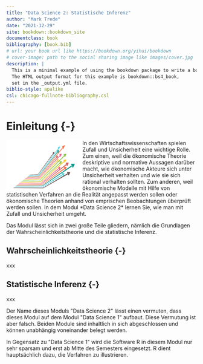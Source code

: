 ```yaml
--- 
title: "Data Science 2: Statistische Inferenz"
author: "Mark Trede"
date: "2021-12-29"
site: bookdown::bookdown_site
documentclass: book
bibliography: [book.bib]
# url: your book url like https://bookdown.org/yihui/bookdown
# cover-image: path to the social sharing image like images/cover.jpg
description: |
  This is a minimal example of using the bookdown package to write a book.
  The HTML output format for this example is bookdown::bs4_book,
  set in the _output.yml file.
biblio-style: apalike
csl: chicago-fullnote-bibliography.csl
---
```


# Einleitung {-}

<img src="images/arrows.png" align="left" width="40%"/> 
In den Wirtschaftswissenschaften spielen Zufall und Unsicherheit eine
wichtige Rolle. Zum einen, weil die ökonomische Theorie deskriptive
und normative Aussagen darüber macht, wie ökonomische Akteure sich
unter Unsicherheit verhalten und wie sie sich rational verhalten
sollten. Zum anderen, weil ökonomische Modelle mit Hilfe von
statistischen Verfahren an die Realität angepasst werden sollen
oder ökonomische Theorien anhand von emprischen Beobachtungen
überprüft werden sollen. In dem Modul *Data Science 2* lernen Sie, 
wie man mit Zufall und Unsicherheit umgeht. 

Das Modul lässt sich in zwei große Teile gliedern, nämlich die
Grundlagen der Wahrscheinlichkeitstheorie und die statistische
Inferenz. 

## Wahrscheinlichkeitstheorie {-}

xxx

## Statistische Inferenz {-}

xxx

Der Name dieses Moduls "Data Science 2" lässt einen vermuten, dass
dieses Modul auf dem Modul "Data Science 1" aufbaut. Diese Vermutung
ist aber falsch. Beiden Module sind inhaltlich in sich abgeschlossen und
können unabhängig voneinander belegt werden. 

In Gegensatz zu "Data Science 1" wird die Software R in diesem Modul
nur sehr sparsam und erst ab Mitte des Semesters eingesetzt. R dient
hauptsächlich dazu, die Verfahren zu illustrieren. 
